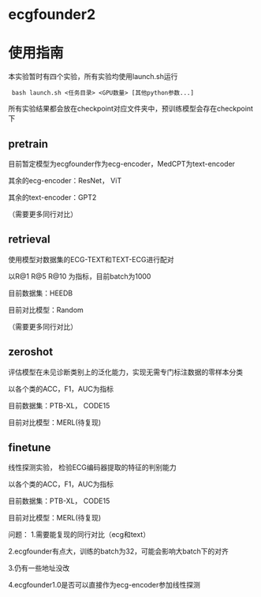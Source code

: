 # ecgfounder2

# 使用指南

本实验暂时有四个实验，所有实验均使用launch.sh运行


     bash launch.sh <任务目录> <GPU数量> [其他python参数...]

所有实验结果都会放在checkpoint对应文件夹中，预训练模型会存在checkpoint下

## pretrain

目前暂定模型为ecgfounder作为ecg-encoder，MedCPT为text-encoder

其余的ecg-encoder：ResNet， ViT

其余的text-encoder：GPT2

（需要更多同行对比）

## retrieval

使用模型对数据集的ECG-TEXT和TEXT-ECG进行配对

以R@1 R@5 R@10 为指标，目前batch为1000

目前数据集：HEEDB

目前对比模型：Random

（需要更多同行对比）

## zeroshot

评估模型在未见诊断类别上的泛化能力，实现无需专门标注数据的零样本分类

以各个类的ACC，F1，AUC为指标

目前数据集：PTB-XL， CODE15

目前对比模型：MERL(待复现)

## finetune

线性探测实验， 检验ECG编码器提取的特征的判别能力

以各个类的ACC，F1，AUC为指标


目前数据集：PTB-XL， CODE15

目前对比模型：MERL(待复现)

问题：
1.需要能复现的同行对比（ecg和text）

2.ecgfounder有点大，训练的batch为32，可能会影响大batch下的对齐

3.仍有一些地址没改

4.ecgfounder1.0是否可以直接作为ecg-encoder参加线性探测
